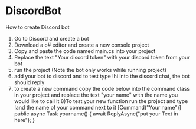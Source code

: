# DiscordBot
How to create Discord bot
1) Go to Discord and create a bot
2) Download a c# editor and create a new console project
3) Copy and paste the code named main.cs into your project
4) Replace the text "Your discord token" with your discord token from your bot
5) run the project (Note the bot only works while running project)
6) add your bot to discord and to test type !hi into the discord chat, the bot should reply
7) to create a new command  copy the code below into the command class in your project and replace the text "your name" with the name you would like to call it 
8)To test your new function run the project and type !and the name of your command next to it
[Command("Your name")]
        public async Task yourname()
        {
            await ReplyAsync("put your Text in here");
        }


